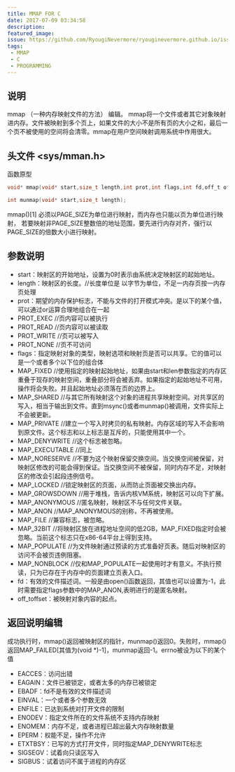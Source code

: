 ```yaml
---
title: MMAP FOR C
date: 2017-07-09 03:34:58
description:
featured_image:
issue: https://github.com/RyougiNevermore/ryouginevermore.github.io/issues/3
tags:
 - MMAP
 - C
 - PROGRAMMING
---
```


## 说明

mmap （一种内存映射文件的方法） 编辑。
mmap将一个文件或者其它对象映射进内存。文件被映射到多个页上，如果文件的大小不是所有页的大小之和，最后一个页不被使用的空间将会清零。mmap在用户空间映射调用系统中作用很大。

## 头文件 <sys/mman.h>

函数原型

```c
void* mmap(void* start,size_t length,int prot,int flags,int fd,off_t offset);

int munmap(void* start,size_t length);

```

mmap()[1] 必须以PAGE_SIZE为单位进行映射，而内存也只能以页为单位进行映射，
若要映射非PAGE_SIZE整数倍的地址范围，要先进行内存对齐，强行以PAGE_SIZE的倍数大小进行映射。

## 参数说明

- start：映射区的开始地址，设置为0时表示由系统决定映射区的起始地址。
- length：映射区的长度。//长度单位是 以字节为单位，不足一内存页按一内存页处理
- prot：期望的内存保护标志，不能与文件的打开模式冲突。是以下的某个值，可以通过or运算合理地组合在一起
- PROT_EXEC //页内容可以被执行
- PROT_READ //页内容可以被读取
- PROT_WRITE //页可以被写入
- PROT_NONE //页不可访问
- flags：指定映射对象的类型，映射选项和映射页是否可以共享。它的值可以是一个或者多个以下位的组合体
- MAP_FIXED //使用指定的映射起始地址，如果由start和len参数指定的内存区重叠于现存的映射空间，重叠部分将会被丢弃。如果指定的起始地址不可用，操作将会失败。并且起始地址必须落在页的边界上。
- MAP_SHARED //与其它所有映射这个对象的进程共享映射空间。对共享区的写入，相当于输出到文件。直到msync()或者munmap()被调用，文件实际上不会被更新。
- MAP_PRIVATE //建立一个写入时拷贝的私有映射。内存区域的写入不会影响到原文件。这个标志和以上标志是互斥的，只能使用其中一个。
- MAP_DENYWRITE //这个标志被忽略。
- MAP_EXECUTABLE //同上
- MAP_NORESERVE //不要为这个映射保留交换空间。当交换空间被保留，对映射区修改的可能会得到保证。当交换空间不被保留，同时内存不足，对映射区的修改会引起段违例信号。
- MAP_LOCKED //锁定映射区的页面，从而防止页面被交换出内存。
- MAP_GROWSDOWN //用于堆栈，告诉内核VM系统，映射区可以向下扩展。
- MAP_ANONYMOUS //匿名映射，映射区不与任何文件关联。
- MAP_ANON //MAP_ANONYMOUS的别称，不再被使用。
- MAP_FILE //兼容标志，被忽略。
- MAP_32BIT //将映射区放在进程地址空间的低2GB，MAP_FIXED指定时会被忽略。当前这个标志只在x86-64平台上得到支持。
- MAP_POPULATE //为文件映射通过预读的方式准备好页表。随后对映射区的访问不会被页违例阻塞。
- MAP_NONBLOCK //仅和MAP_POPULATE一起使用时才有意义。不执行预读，只为已存在于内存中的页面建立页表入口。
- fd：有效的文件描述词。一般是由open()函数返回，其值也可以设置为-1，此时需要指定flags参数中的MAP_ANON,表明进行的是匿名映射。
- off_toffset：被映射对象内容的起点。

## 返回说明编辑

成功执行时，mmap()返回被映射区的指针，munmap()返回0。失败时，mmap()返回MAP_FAILED[其值为(void *)-1]，munmap返回-1。errno被设为以下的某个值

- EACCES：访问出错
- EAGAIN：文件已被锁定，或者太多的内存已被锁定
- EBADF：fd不是有效的文件描述词
- EINVAL：一个或者多个参数无效
- ENFILE：已达到系统对打开文件的限制
- ENODEV：指定文件所在的文件系统不支持内存映射
- ENOMEM：内存不足，或者进程已超出最大内存映射数量
- EPERM：权能不足，操作不允许
- ETXTBSY：已写的方式打开文件，同时指定MAP_DENYWRITE标志
- SIGSEGV：试着向只读区写入
- SIGBUS：试着访问不属于进程的内存区